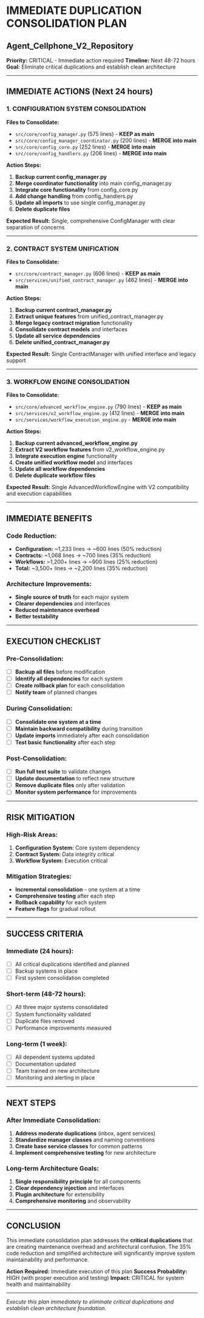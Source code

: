 # IMMEDIATE DUPLICATION CONSOLIDATION PLAN
## Agent_Cellphone_V2_Repository

**Priority:** CRITICAL - Immediate action required
**Timeline:** Next 48-72 hours
**Goal:** Eliminate critical duplications and establish clean architecture

---

## IMMEDIATE ACTIONS (Next 24 hours)

### 1. CONFIGURATION SYSTEM CONSOLIDATION
**Files to Consolidate:**
- `src/core/config_manager.py` (575 lines) - **KEEP as main**
- `src/core/config_manager_coordinator.py` (200 lines) - **MERGE into main**
- `src/core/config_core.py` (252 lines) - **MERGE into main**
- `src/core/config_handlers.py` (206 lines) - **MERGE into main**

**Action Steps:**
1. **Backup current config_manager.py**
2. **Merge coordinator functionality** into main config_manager.py
3. **Integrate core functionality** from config_core.py
4. **Add change handling** from config_handlers.py
5. **Update all imports** to use single config_manager.py
6. **Delete duplicate files**

**Expected Result:** Single, comprehensive ConfigManager with clear separation of concerns

---

### 2. CONTRACT SYSTEM UNIFICATION
**Files to Consolidate:**
- `src/core/contract_manager.py` (606 lines) - **KEEP as main**
- `src/services/unified_contract_manager.py` (462 lines) - **MERGE into main**

**Action Steps:**
1. **Backup current contract_manager.py**
2. **Extract unique features** from unified_contract_manager.py
3. **Merge legacy contract migration** functionality
4. **Consolidate contract models** and interfaces
5. **Update all service dependencies**
6. **Delete unified_contract_manager.py**

**Expected Result:** Single ContractManager with unified interface and legacy support

---

### 3. WORKFLOW ENGINE CONSOLIDATION
**Files to Consolidate:**
- `src/core/advanced_workflow_engine.py` (790 lines) - **KEEP as main**
- `src/services/v2_workflow_engine.py` (412 lines) - **MERGE into main**
- `src/services/workflow_execution_engine.py` - **MERGE into main**

**Action Steps:**
1. **Backup current advanced_workflow_engine.py**
2. **Extract V2 workflow features** from v2_workflow_engine.py
3. **Integrate execution engine** functionality
4. **Create unified workflow model** and interfaces
5. **Update all workflow dependencies**
6. **Delete duplicate workflow files**

**Expected Result:** Single AdvancedWorkflowEngine with V2 compatibility and execution capabilities

---

## IMMEDIATE BENEFITS

### Code Reduction:
- **Configuration:** ~1,233 lines → ~600 lines (50% reduction)
- **Contracts:** ~1,068 lines → ~700 lines (35% reduction)
- **Workflows:** ~1,200+ lines → ~900 lines (25% reduction)
- **Total:** ~3,500+ lines → ~2,200 lines (35% reduction)

### Architecture Improvements:
- **Single source of truth** for each major system
- **Clearer dependencies** and interfaces
- **Reduced maintenance overhead**
- **Better testability**

---

## EXECUTION CHECKLIST

### Pre-Consolidation:
- [ ] **Backup all files** before modification
- [ ] **Identify all dependencies** for each system
- [ ] **Create rollback plan** for each consolidation
- [ ] **Notify team** of planned changes

### During Consolidation:
- [ ] **Consolidate one system at a time**
- [ ] **Maintain backward compatibility** during transition
- [ ] **Update imports** immediately after each consolidation
- [ ] **Test basic functionality** after each step

### Post-Consolidation:
- [ ] **Run full test suite** to validate changes
- [ ] **Update documentation** to reflect new structure
- [ ] **Remove duplicate files** only after validation
- [ ] **Monitor system performance** for improvements

---

## RISK MITIGATION

### High-Risk Areas:
1. **Configuration System:** Core system dependency
2. **Contract System:** Data integrity critical
3. **Workflow System:** Execution critical

### Mitigation Strategies:
- **Incremental consolidation** - one system at a time
- **Comprehensive testing** after each step
- **Rollback capability** for each system
- **Feature flags** for gradual rollout

---

## SUCCESS CRITERIA

### Immediate (24 hours):
- [ ] All critical duplications identified and planned
- [ ] Backup systems in place
- [ ] First system consolidation completed

### Short-term (48-72 hours):
- [ ] All three major systems consolidated
- [ ] System functionality validated
- [ ] Duplicate files removed
- [ ] Performance improvements measured

### Long-term (1 week):
- [ ] All dependent systems updated
- [ ] Documentation updated
- [ ] Team trained on new architecture
- [ ] Monitoring and alerting in place

---

## NEXT STEPS

### After Immediate Consolidation:
1. **Address moderate duplications** (inbox, agent services)
2. **Standardize manager classes** and naming conventions
3. **Create base service classes** for common patterns
4. **Implement comprehensive testing** for new architecture

### Long-term Architecture Goals:
1. **Single responsibility principle** for all components
2. **Clear dependency injection** and interfaces
3. **Plugin architecture** for extensibility
4. **Comprehensive monitoring** and observability

---

## CONCLUSION

This immediate consolidation plan addresses the **critical duplications** that are creating maintenance overhead and architectural confusion. The 35% code reduction and simplified architecture will significantly improve system maintainability and performance.

**Action Required:** Immediate execution of this plan
**Success Probability:** HIGH (with proper execution and testing)
**Impact:** CRITICAL for system health and maintainability

---

*Execute this plan immediately to eliminate critical duplications and establish clean architecture foundation.*
